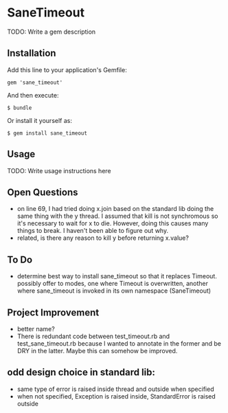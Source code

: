 # SaneTimeout

TODO: Write a gem description

## Installation

Add this line to your application's Gemfile:

    gem 'sane_timeout'

And then execute:

    $ bundle

Or install it yourself as:

    $ gem install sane_timeout

## Usage

TODO: Write usage instructions here



## Open Questions
* on line 69, I had tried doing x.join based on the standard lib doing the
same thing with the y thread. I assumed that kill is not synchromous so it's
necessary to wait for x to die. However, doing this causes many things to break.
I haven't been able to figure out why.
* related, is there any reason to kill y before returning x.value?

## To Do
* determine best way to install sane_timeout so that it
  replaces Timeout. possibly offer to modes, one where
  Timeout is overwritten, another where sane_timeout is
  invoked in its own namespace (SaneTimeout)

## Project Improvement
* better name?
* There is redundant code between test_timeout.rb and test_sane_timeout.rb
because I wanted to annotate in the former and be DRY in the latter. Maybe this
can somehow be improved.

## odd design choice in standard lib:
* same type of error is raised inside thread and outside when specified
* when not specified, Exception is raised inside, StandardError is raised outside
